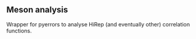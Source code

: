 ## Meson analysis

Wrapper for pyerrors to analyse HiRep (and eventually other) correlation functions.
